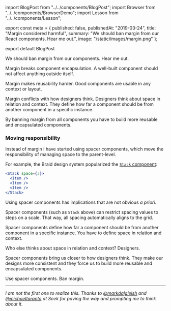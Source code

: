 import BlogPost from "../../components/BlogPost";
import Browser from "../../components/BrowserDemo";
import Lesson from "../../components/Lesson";

export const meta = {
  published: false,
  publishedAt: "2019-03-24",
  title: "Margin considered harmful",
  summary:
    "We should ban margin from our React components. Hear me out.",
  image: "/static/images/margin.png"
};

export default BlogPost

We should ban margin from our components. Hear me out.

Margin breaks component encapsulation. A well-built component should not affect anything outside itself.

Margin makes reusability harder. Good components are usable in any context or layout.

Margin conflicts with how designers think. Designers think about space in relation and context. They define how far a component should be from another component in a specific instance.

By banning margin from all components you have to build more reusable and encapsulated components.

### Moving responsibility

Instead of margin I have started using spacer components, which move the responsibility of managing space to the parent-level.

For example, the Braid design system popularized the [`Stack` component](https://seek-oss.github.io/braid-design-system/components/Stack):

```jsx
<Stack space={3}>
  <Item />
  <Item />
  <Item />
</Stack>
```

Using spacer components has implications that are not obvious _a priori_.

Spacer components (such as `Stack` above) can restrict spacing values to steps on a scale. That way, all spacing automatically aligns to the grid.

Spacer components define how far a component should be from another component in a specific instance. You have to define space in relation and context.

Who else thinks about space in relation and context? Designers.

Spacer components bring us closer to how designers think. They make our designs more consistent and they force us to build more reusable and encapsulated components.

Use spacer components. Ban margin.

----

_I am not the first one to realize this. Thanks to [@markdalgleish](https://twitter.com/markdalgleish) and [@michaeltaranto](https://twitter.com/michaeltaranto) at Seek for paving the way and prompting me to think about it._

